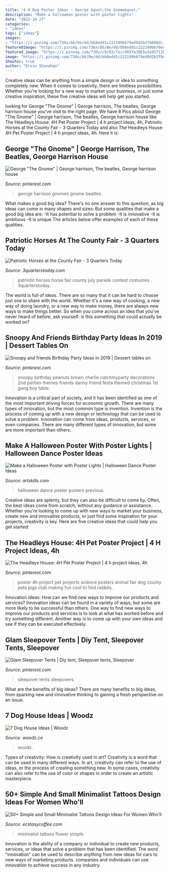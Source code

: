 ```yaml
---
title: "4 H Dog Poster Ideas ~ George &quot;the Gnome&quot;"
description: "Make a halloween poster with poster lights"
date: "2022-10-27"
categories:
- "ideas"
tags: ["ideas"]
images:
- "https://i.pinimg.com/736x/bb/8e/dd/bb8edd1c222199b679ed9d2b2fb608dc--snoopy-birthday-party-ideas-peanuts-birthday-party.jpg?b=t"
featuredImage: "https://i.pinimg.com/736x/bb/8e/dd/bb8edd1c222199b679ed9d2b2fb608dc--snoopy-birthday-party-ideas-peanuts-birthday-party.jpg?b=t"
featured_image: "https://i.pinimg.com/736x/c9/03/7a/c9037a3065e2e95f110a33c688058f70.jpg"
image: "https://i.pinimg.com/736x/bb/8e/dd/bb8edd1c222199b679ed9d2b2fb608dc--snoopy-birthday-party-ideas-peanuts-birthday-party.jpg?b=t"
ShowToc: true
author: "Ervin Shanahan"
---
```



Creative ideas can be anything from a simple design or idea to something completely new. When it comes to creativity, there are limitless possibilities. Whether you’re looking for a new way to market your business, or just some creative inspiration, these five creative ideas will help get you started.

	

		
looking for George &quot;The Gnome&quot; | George harrison, The beatles, George harrison house you've visit to the right page. We have 8 Pics about George &quot;The Gnome&quot; | George harrison, The beatles, George harrison house like The Headleys House: 4H Pet Poster Project | 4 h project ideas, 4h, Patriotic Horses at the County Fair - 3 Quarters Today and also The Headleys House: 4H Pet Poster Project | 4 h project ideas, 4h. Here it is:
		
    
## George &quot;The Gnome&quot; | George Harrison, The Beatles, George Harrison House

<img loading=lazy src="https://i.pinimg.com/originals/2b/b4/c2/2bb4c212b14e283392e36d8f189af178.jpg" onerror="this.onerror=null;this.src='https://tse3.mm.bing.net/th?id=OIP.fbfcNCBN0xk0DBLe0_dVkAAAAA&amp;pid=15.1';" alt="George &quot;The Gnome&quot; | George harrison, The beatles, George harrison house">

_Source: pinterest.com_

>george harrison gnomes gnome beatles. 

	

What makes a good big idea?
There's no one answer to this question, as big ideas can come in many shapes and sizes. But some qualities that make a good big idea are: 
-It has potential to solve a problem
-It is innovative
-It is ambitious
-It is unique 
The articles below offer examples of each of these qualities.

    
## Patriotic Horses At The County Fair - 3 Quarters Today

<img loading=lazy src="http://3quarterstoday.com/wp-content/uploads/2014/08/IMG952924-301.jpg" onerror="this.onerror=null;this.src='https://tse1.mm.bing.net/th?id=OIP.Zregt5rT2uj-Q5IwhddgWQHaJ4&amp;pid=15.1';" alt="Patriotic Horses at the County Fair - 3 Quarters Today">

_Source: 3quarterstoday.com_

>patriotic horses horse fair county july parade contest costumes 3quarterstoday. 

	

The world is full of ideas. There are so many that it can be hard to choose just one to share with the world. Whether it's a new way of cooking, a new way of doing laundry, or a new way to make money, there are always new ways to make things better. So when you come across an idea that you've never heard of before, ask yourself: is this something that could actually be worked on?

    
## Snoopy And Friends Birthday Party Ideas In 2019 | Dessert Tables On

<img loading=lazy src="https://i.pinimg.com/736x/bb/8e/dd/bb8edd1c222199b679ed9d2b2fb608dc--snoopy-birthday-party-ideas-peanuts-birthday-party.jpg?b=t" onerror="this.onerror=null;this.src='https://tse4.mm.bing.net/th?id=OIP._4wlIlvarg1nguvpQlflngHaJ3&amp;pid=15.1';" alt="Snoopy and friends Birthday Party Ideas in 2019 | Dessert tables on">

_Source: pinterest.com_

>snoopy birthday peanuts brown charlie catchmyparty decorations 2nd parties themes friends danny friend festa themed christmas 1st gang boy table. 

	

Innovation is a critical part of society, and it has been identified as one of the most important driving forces for economic growth. There are many types of innovation, but the most common type is invention. Invention is the process of coming up with a new design or technology that can be used to solve a problem. Innovation can come from ideas, products, services, or even companies. There are many different types of innovation, but some are more important than others.

    
## Make A Halloween Poster With Poster Lights | Halloween Dance Poster Ideas

<img loading=lazy src="http://www.artskills.com/UploadedPosterImages/Posters/Zoom/Ab4h5y.jpg" onerror="this.onerror=null;this.src='https://tse1.mm.bing.net/th?id=OIP.yTiIGt3bDTWw_Ck56kvWvAHaLB&amp;pid=15.1';" alt="Make a Halloween Poster with Poster Lights | Halloween Dance Poster Ideas">

_Source: artskills.com_

>halloween dance poster posters previous. 

	

Creative ideas are aplenty, but they can also be difficult to come by. Often, the best ideas come from scratch, without any guidance or assistance. Whether you're looking to come up with new ways to market your business, create new and innovative products, or just find some inspiration for your projects, creativity is key. Here are five creative ideas that could help you get started: 

    
## The Headleys House: 4H Pet Poster Project | 4 H Project Ideas, 4h

<img loading=lazy src="https://i.pinimg.com/736x/08/64/75/086475a79fc7184c75961becfe90e8e1--poster-making-public-speaking.jpg" onerror="this.onerror=null;this.src='https://tse4.mm.bing.net/th?id=OIP.Q_UMb7yMQFtZrtLR3aaxowHaLL&amp;pid=15.1';" alt="The Headleys House: 4H Pet Poster Project | 4 h project ideas, 4h">

_Source: pinterest.com_

>poster 4h project pet projects science posters animal fair dog county pets pigs club making fun cool tri fold rabbits. 

	

Innovation ideas: How can we find new ways to improve our products and services?
Innovation ideas can be found in a variety of ways, but some are more likely to be successful than others. One way to find new ways to improve our products and services is to look at what has worked before and try something different. Another way is to come up with your own ideas and see if they can be executed effectively.

    
## Glam Sleepover Tents | Diy Tent, Sleepover Tents, Sleepover

<img loading=lazy src="https://i.pinimg.com/736x/c9/03/7a/c9037a3065e2e95f110a33c688058f70.jpg" onerror="this.onerror=null;this.src='https://tse4.mm.bing.net/th?id=OIP.9UihzsQP10r9VW2f_2haOgHaJ3&amp;pid=15.1';" alt="Glam Sleepover Tents | Diy tent, Sleepover tents, Sleepover">

_Source: pinterest.com_

>sleepover tents sleepovers. 

	

What are the benefits of big ideas?
There are many benefits to big ideas, from sparking new and innovative thinking to gaining a fresh perspective on an issue.

    
## 7 Dog House Ideas | Woodz

<img loading=lazy src="https://www.woodz.co/wp-content/uploads/2016/04/7-dog-house-ideas-6.jpg" onerror="this.onerror=null;this.src='https://tse4.mm.bing.net/th?id=OIP.gmfYlZcWzYUIxb_5no6LowHaLI&amp;pid=15.1';" alt="7 Dog House Ideas | Woodz">

_Source: woodz.co_

>woodz. 

	

Types of creativity: How is creativity used in art?
Creativity is a word that can be used in many different ways. In art, creativity can refer to the use of ideas, or the process of creating something new. In some cases, creativity can also refer to the use of color or shapes in order to create an artistic masterpiece.

    
## 50+ Simple And Small Minimalist Tattoos Design Ideas For Women Who&#039;ll

<img loading=lazy src="https://i2.wp.com/www.ecstasycoffee.com/wp-content/uploads/2016/09/Minimalist-flower-tattoos.jpg" onerror="this.onerror=null;this.src='https://tse2.mm.bing.net/th?id=OIP.DSVBf6ssTn3oGZ8MN1lzqgHaH8&amp;pid=15.1';" alt="50+ Simple and Small Minimalist Tattoos Design Ideas For Women Who&#039;ll">

_Source: ecstasycoffee.com_

>minimalist tattoos flower simple. 

	

Innovation is the ability of a company or individual to create new products, services, or ideas that solve a problem that has been identified. The word "innovation" can be used to describe anything from new ideas for cars to new ways of marketing products. companies and individuals can use innovation to achieve success in any industry.

